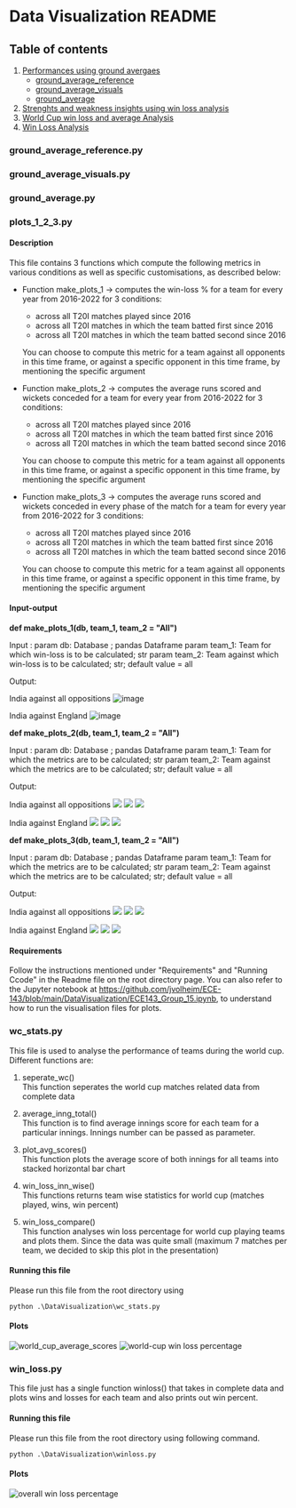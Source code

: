 # Data Visualization README
## Table of contents
1. [Performances using ground avergaes](#ground)
    * [ground_average_reference](#ground)
    * [ground_average_visuals](#groundvis)
    * [ground_average](#groundavg)
2. [Strenghts and weakness insights using win loss analysis](#plots123)
3. [World Cup win loss and average Analysis](#wcstats)
4. [Win Loss Analysis](#winloss)


### ground_average_reference.py<a name=ground></a>

### ground_average_visuals.py<a name=groundvis></a>

### ground_average.py<a name=groundavg></a>

### plots_1_2_3.py<a name=plots123></a>

#### Description

This file contains 3 functions which compute the following metrics in various conditions as well as specific customisations, as described below:

* Function make_plots_1 -> computes the win-loss % for a team for every year from 2016-2022 for 3 conditions:
    * across all T20I matches played since 2016
    * across all T20I matches in which the team batted first since 2016
    * across all T20I matches in which the team batted second since 2016
    
    You can choose to compute this metric for a team against all opponents in this time frame, or against a specific opponent in this time frame, by mentioning the specific argument
    
* Function make_plots_2 -> computes the average runs scored and wickets conceded for a team for every year from 2016-2022 for 3 conditions:
    * across all T20I matches played since 2016
    * across all T20I matches in which the team batted first since 2016
    * across all T20I matches in which the team batted second since 2016
    
    You can choose to compute this metric for a team against all opponents in this time frame, or against a specific opponent in this time frame, by mentioning the specific argument
    
* Function make_plots_3 -> computes the average runs scored and wickets conceded in every phase of the match for a team for every year from 2016-2022 for 3 conditions:
    * across all T20I matches played since 2016
    * across all T20I matches in which the team batted first since 2016
    * across all T20I matches in which the team batted second since 2016
    
    You can choose to compute this metric for a team against all opponents in this time frame, or against a specific opponent in this time frame, by mentioning the specific argument
    
#### Input-output

**def make_plots_1(db, team_1, team_2 = "All")** 

Input : 
param db: Database ; pandas Dataframe
param team_1: Team for which win-loss is to be calculated; str
param team_2: Team against which win-loss is to be calculated; str; default value = all

Output:

India against all oppositions
![image](https://user-images.githubusercontent.com/64548290/205230518-472b1602-9d87-4ecd-b599-ffd30f12736d.png)

India against England
![image](https://user-images.githubusercontent.com/64548290/205231512-7d91d328-cf29-4166-b697-d3ce552ce0d8.png)

**def make_plots_2(db, team_1, team_2 = "All")**

Input : 
param db: Database ; pandas Dataframe
param team_1: Team for which the metrics are to be calculated; str
param team_2: Team against which the metrics are to be calculated; str; default value = all

Output:

India against all oppositions
![](plots/Avg_runs_wickets_overall_India_All.png)
![](plots/Avg_runs_wickets_bat_first_India_All.png)
![](plots/Avg_runs_wickets_bat_second_India_All.png)

India against England
![](plots/Avg_runs_wickets_overall_India_England.png)
![](plots/Avg_runs_wickets_bat_first_India_England.png)
![](plots/Avg_runs_wickets_bat_second_India_England.png)

**def make_plots_3(db, team_1, team_2 = "All")**

Input : 
param db: Database ; pandas Dataframe
param team_1: Team for which the metrics are to be calculated; str
param team_2: Team against which the metrics are to be calculated; str; default value = all

Output:

India against all oppositions
![](plots/Phases_runs_wickets_overall_India_All.png)
![](plots/Phases_runs_wickets_bat_first_India_All.png)
![](plots/Phases_runs_wickets_bat_second_India_All.png)

India against England
![](plots/Phases_runs_wickets_overall_India_England.png)
![](plots/Phases_runs_wickets_bat_first_India_England.png)
![](plots/Phases_runs_wickets_bat_second_India_England.png)

#### Requirements

Follow the instructions mentioned under "Requirements" and "Running Ccode" in the Readme file on the root directory page. You can also refer to the Jupyter notebook at https://github.com/jvolheim/ECE-143/blob/main/DataVisualization/ECE143_Group_15.ipynb, to understand how to run the visualisation files for plots. 

### wc_stats.py <a name=wcstats></a>

This file is used to analyse the performance of teams during the world cup. Different functions are:
1. seperate_wc()  
This function seperates the world cup matches related data from complete data

2. average_inng_total()  
This function is to find average innings score for each team for a particular innings. Innings number can be passed as parameter.

3. plot_avg_scores()  
This function plots the average score of both innings for all teams into stacked horizontal bar chart

4. win_loss_inn_wise()    
This functions returns team wise statistics for world cup (matches played, wins, win percent)


5. win_loss_compare()  
This function analyses win loss percentage for world cup playing teams and plots them. Since the data was quite small (maximum 7 matches per team, we decided to skip this plot in the presentation)


#### Running this file
Please run this file from the root directory using 
```
python .\DataVisualization\wc_stats.py
```


#### Plots
![world_cup_average_scores](plots/avg_wc_scores.png)
![world-cup win loss percentage](plots/wc_win_loss.png)


### win_loss.py <a name=winloss></a>

This file just has a single function winloss() that takes in complete data and plots wins and losses for each team and also prints out win percent. 

#### Running this file
Please run this file from the root directory using following command. 
```
python .\DataVisualization\winloss.py
```

#### Plots
![overall win loss percentage](plots/win-loss.png)
